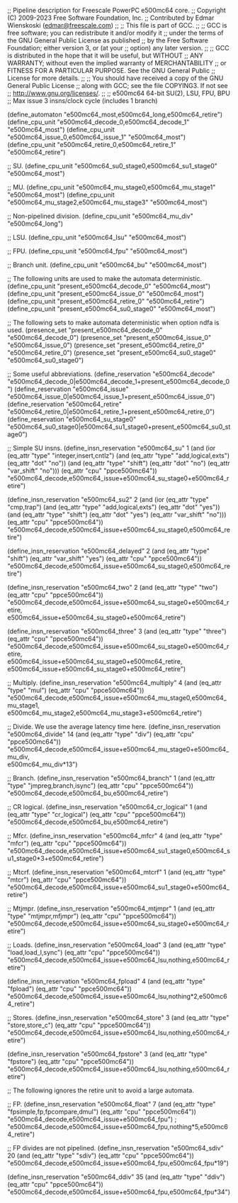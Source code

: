 ;; Pipeline description for Freescale PowerPC e500mc64 core.
;;   Copyright (C) 2009-2023 Free Software Foundation, Inc.
;;   Contributed by Edmar Wienskoski (edmar@freescale.com)
;;
;; This file is part of GCC.
;;
;; GCC is free software; you can redistribute it and/or modify it
;; under the terms of the GNU General Public License as published
;; by the Free Software Foundation; either version 3, or (at your
;; option) any later version.
;;
;; GCC is distributed in the hope that it will be useful, but WITHOUT
;; ANY WARRANTY; without even the implied warranty of MERCHANTABILITY
;; or FITNESS FOR A PARTICULAR PURPOSE.  See the GNU General Public
;; License for more details.
;;
;; You should have received a copy of the GNU General Public License
;; along with GCC; see the file COPYING3.  If not see
;; <http://www.gnu.org/licenses/>.
;;
;; e500mc64 64-bit SU(2), LSU, FPU, BPU
;; Max issue 3 insns/clock cycle (includes 1 branch)

(define_automaton "e500mc64_most,e500mc64_long,e500mc64_retire")
(define_cpu_unit "e500mc64_decode_0,e500mc64_decode_1" "e500mc64_most")
(define_cpu_unit "e500mc64_issue_0,e500mc64_issue_1"   "e500mc64_most")
(define_cpu_unit "e500mc64_retire_0,e500mc64_retire_1" "e500mc64_retire")

;; SU.
(define_cpu_unit "e500mc64_su0_stage0,e500mc64_su1_stage0" "e500mc64_most")

;; MU.
(define_cpu_unit "e500mc64_mu_stage0,e500mc64_mu_stage1" "e500mc64_most")
(define_cpu_unit "e500mc64_mu_stage2,e500mc64_mu_stage3" "e500mc64_most")

;; Non-pipelined division.
(define_cpu_unit "e500mc64_mu_div" "e500mc64_long")

;; LSU.
(define_cpu_unit "e500mc64_lsu" "e500mc64_most")

;; FPU.
(define_cpu_unit "e500mc64_fpu" "e500mc64_most")

;; Branch unit.
(define_cpu_unit "e500mc64_bu" "e500mc64_most")

;; The following units are used to make the automata deterministic.
(define_cpu_unit "present_e500mc64_decode_0" "e500mc64_most")
(define_cpu_unit "present_e500mc64_issue_0" "e500mc64_most")
(define_cpu_unit "present_e500mc64_retire_0" "e500mc64_retire")
(define_cpu_unit "present_e500mc64_su0_stage0" "e500mc64_most")

;; The following sets to make automata deterministic when option ndfa is used.
(presence_set "present_e500mc64_decode_0" "e500mc64_decode_0")
(presence_set "present_e500mc64_issue_0" "e500mc64_issue_0")
(presence_set "present_e500mc64_retire_0" "e500mc64_retire_0")
(presence_set "present_e500mc64_su0_stage0" "e500mc64_su0_stage0")

;; Some useful abbreviations.
(define_reservation "e500mc64_decode"
    "e500mc64_decode_0|e500mc64_decode_1+present_e500mc64_decode_0")
(define_reservation "e500mc64_issue"
    "e500mc64_issue_0|e500mc64_issue_1+present_e500mc64_issue_0")
(define_reservation "e500mc64_retire"
   "e500mc64_retire_0|e500mc64_retire_1+present_e500mc64_retire_0")
(define_reservation "e500mc64_su_stage0"
   "e500mc64_su0_stage0|e500mc64_su1_stage0+present_e500mc64_su0_stage0")

;; Simple SU insns.
(define_insn_reservation "e500mc64_su" 1
  (and (ior (eq_attr "type" "integer,insert,cntlz")
	    (and (eq_attr "type" "add,logical,exts")
		 (eq_attr "dot" "no"))
	    (and (eq_attr "type" "shift")
		 (eq_attr "dot" "no")
		 (eq_attr "var_shift" "no")))
       (eq_attr "cpu" "ppce500mc64"))
  "e500mc64_decode,e500mc64_issue+e500mc64_su_stage0+e500mc64_retire")

(define_insn_reservation "e500mc64_su2" 2
  (and (ior (eq_attr "type" "cmp,trap")
	    (and (eq_attr "type" "add,logical,exts")
		 (eq_attr "dot" "yes"))
	    (and (eq_attr "type" "shift")
		 (eq_attr "dot" "yes")
		 (eq_attr "var_shift" "no")))
       (eq_attr "cpu" "ppce500mc64"))
  "e500mc64_decode,e500mc64_issue+e500mc64_su_stage0,e500mc64_retire")

(define_insn_reservation "e500mc64_delayed" 2
  (and (eq_attr "type" "shift")
       (eq_attr "var_shift" "yes")
       (eq_attr "cpu" "ppce500mc64"))
  "e500mc64_decode,e500mc64_issue+e500mc64_su_stage0,e500mc64_retire")

(define_insn_reservation "e500mc64_two" 2
  (and (eq_attr "type" "two")
       (eq_attr "cpu" "ppce500mc64"))
  "e500mc64_decode,e500mc64_issue+e500mc64_su_stage0+e500mc64_retire,\
   e500mc64_issue+e500mc64_su_stage0+e500mc64_retire")

(define_insn_reservation "e500mc64_three" 3
  (and (eq_attr "type" "three")
       (eq_attr "cpu" "ppce500mc64"))
  "e500mc64_decode,e500mc64_issue+e500mc64_su_stage0+e500mc64_retire,\
   e500mc64_issue+e500mc64_su_stage0+e500mc64_retire,\
   e500mc64_issue+e500mc64_su_stage0+e500mc64_retire")

;; Multiply.
(define_insn_reservation "e500mc64_multiply" 4
  (and (eq_attr "type" "mul")
       (eq_attr "cpu" "ppce500mc64"))
  "e500mc64_decode,e500mc64_issue+e500mc64_mu_stage0,e500mc64_mu_stage1,\
   e500mc64_mu_stage2,e500mc64_mu_stage3+e500mc64_retire")

;; Divide. We use the average latency time here.
(define_insn_reservation "e500mc64_divide" 14
  (and (eq_attr "type" "div")
       (eq_attr "cpu" "ppce500mc64"))
  "e500mc64_decode,e500mc64_issue+e500mc64_mu_stage0+e500mc64_mu_div,\
   e500mc64_mu_div*13")

;; Branch.
(define_insn_reservation "e500mc64_branch" 1
  (and (eq_attr "type" "jmpreg,branch,isync")
       (eq_attr "cpu" "ppce500mc64"))
  "e500mc64_decode,e500mc64_bu,e500mc64_retire")

;; CR logical.
(define_insn_reservation "e500mc64_cr_logical" 1
  (and (eq_attr "type" "cr_logical")
       (eq_attr "cpu" "ppce500mc64"))
  "e500mc64_decode,e500mc64_bu,e500mc64_retire")

;; Mfcr.
(define_insn_reservation "e500mc64_mfcr" 4
  (and (eq_attr "type" "mfcr")
       (eq_attr "cpu" "ppce500mc64"))
  "e500mc64_decode,e500mc64_issue+e500mc64_su1_stage0,e500mc64_su1_stage0*3+e500mc64_retire")

;; Mtcrf.
(define_insn_reservation "e500mc64_mtcrf" 1
  (and (eq_attr "type" "mtcr")
       (eq_attr "cpu" "ppce500mc64"))
  "e500mc64_decode,e500mc64_issue+e500mc64_su1_stage0+e500mc64_retire")

;; Mtjmpr.
(define_insn_reservation "e500mc64_mtjmpr" 1
  (and (eq_attr "type" "mtjmpr,mfjmpr")
       (eq_attr "cpu" "ppce500mc64"))
  "e500mc64_decode,e500mc64_issue+e500mc64_su_stage0+e500mc64_retire")

;; Loads.
(define_insn_reservation "e500mc64_load" 3
  (and (eq_attr "type" "load,load_l,sync")
       (eq_attr "cpu" "ppce500mc64"))
  "e500mc64_decode,e500mc64_issue+e500mc64_lsu,nothing,e500mc64_retire")

(define_insn_reservation "e500mc64_fpload" 4
  (and (eq_attr "type" "fpload")
       (eq_attr "cpu" "ppce500mc64"))
  "e500mc64_decode,e500mc64_issue+e500mc64_lsu,nothing*2,e500mc64_retire")

;; Stores.
(define_insn_reservation "e500mc64_store" 3
  (and (eq_attr "type" "store,store_c")
       (eq_attr "cpu" "ppce500mc64"))
  "e500mc64_decode,e500mc64_issue+e500mc64_lsu,nothing,e500mc64_retire")

(define_insn_reservation "e500mc64_fpstore" 3
  (and (eq_attr "type" "fpstore")
       (eq_attr "cpu" "ppce500mc64"))
  "e500mc64_decode,e500mc64_issue+e500mc64_lsu,nothing,e500mc64_retire")

;; The following ignores the retire unit to avoid a large automata.

;; FP.
(define_insn_reservation "e500mc64_float" 7
  (and (eq_attr "type" "fpsimple,fp,fpcompare,dmul")
       (eq_attr "cpu" "ppce500mc64"))
  "e500mc64_decode,e500mc64_issue+e500mc64_fpu")
; "e500mc64_decode,e500mc64_issue+e500mc64_fpu,nothing*5,e500mc64_retire")

;; FP divides are not pipelined.
(define_insn_reservation "e500mc64_sdiv" 20
  (and (eq_attr "type" "sdiv")
       (eq_attr "cpu" "ppce500mc64"))
  "e500mc64_decode,e500mc64_issue+e500mc64_fpu,e500mc64_fpu*19")

(define_insn_reservation "e500mc64_ddiv" 35
  (and (eq_attr "type" "ddiv")
       (eq_attr "cpu" "ppce500mc64"))
  "e500mc64_decode,e500mc64_issue+e500mc64_fpu,e500mc64_fpu*34")
